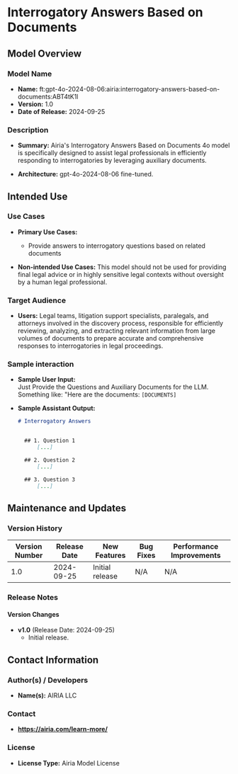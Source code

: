 # Interrogatory Answers Based on Documents

## Model Overview

### Model Name

- **Name:** ft:gpt-4o-2024-08-06:airia:interrogatory-answers-based-on-documents:ABT4tK1l
- **Version:** 1.0
- **Date of Release:** 2024-09-25

### Description

- **Summary:** Airia's Interrogatory Answers Based on Documents 4o model is specifically designed to assist legal professionals in efficiently responding to interrogatories by leveraging auxiliary documents.

- **Architecture:** gpt-4o-2024-08-06 fine-tuned.

## Intended Use

### Use Cases

- **Primary Use Cases:**
  - Provide answers to interrogatory questions based on related documents
  
- **Non-intended Use Cases:** This model should not be used for providing final legal advice or in highly sensitive legal contexts without oversight by a human legal professional.

### Target Audience

- **Users:** Legal teams, litigation support specialists, paralegals, and attorneys involved in the discovery process, responsible for efficiently reviewing, analyzing, and extracting relevant information from large volumes of documents to prepare accurate and comprehensive responses to interrogatories in legal proceedings.

### Sample interaction

- **Sample User Input:**  
  Just Provide the Questions and Auxiliary Documents for the LLM. Something like: "Here are the documents: `[DOCUMENTS]`
  
- **Sample Assistant Output:**

  ```markdown
  # Interrogatory Answers
 

    ## 1. Question 1
        [...]

    ## 2. Question 2
        [...]

    ## 3. Question 3
        [...]
  ```

## Maintenance and Updates

### Version History

| Version Number | Release Date | New Features                  | Bug Fixes                   | Performance Improvements     |
|----------------|--------------|-------------------------------|-----------------------------|------------------------------|
| 1.0            | 2024-09-25  | Initial release               | N/A | N/A |

### Release Notes

#### Version Changes

- **v1.0** (Release Date: 2024-09-25)
  - Initial release.

## Contact Information

### Author(s) / Developers

- **Name(s):** AIRIA LLC

### Contact

- **<https://airia.com/learn-more/>**

### License

- **License Type:** Airia Model License
